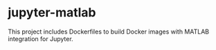 # jupyter-matlab

This project includes Dockerfiles to build Docker images with MATLAB integration for Jupyter.
